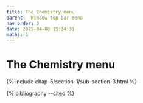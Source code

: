 ```yaml
---
title: The Chemistry menu
parent:  Window top bar menu
nav_order: 3
date: 2025-04-08 15:14:31
maths: 1
---
```


# The Chemistry menu

{% include chap-5/section-1/sub-section-3.html %}

{% bibliography --cited %}


